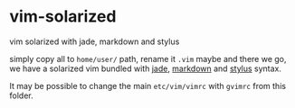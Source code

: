 vim-solarized
=============

 vim solarized with jade, markdown and stylus

simply copy all to `home/user/` path, rename it `.vim` maybe and there we go, we have a solarized vim bundled with [jade], [markdown] and [stylus] syntax.

It may be possible to change the main `etc/vim/vimrc` with `gvimrc` from this folder.

[jade]: https://github.com/digitaltoad/vim-jade
[markdown]: https://github.com/tpope/vim-markdown
[stylus]: https://github.com/deckool/vim-stylus
